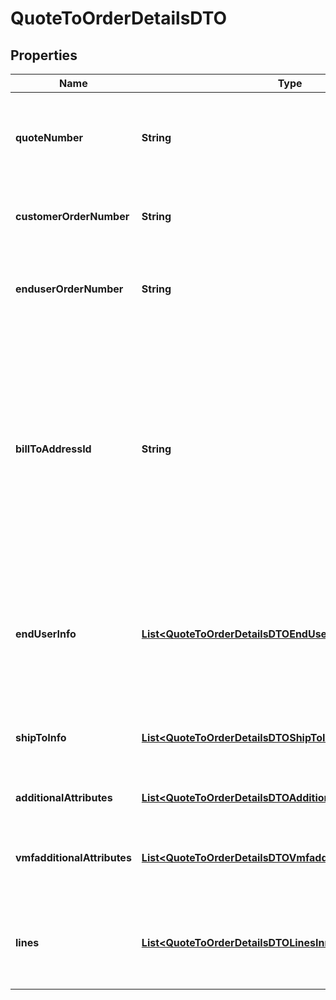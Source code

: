 

# QuoteToOrderDetailsDTO


## Properties

| Name | Type | Description | Notes |
|------------ | ------------- | ------------- | -------------|
|**quoteNumber** | **String** | A unique identifier generated by Ingram Micro&#39;s CRM specific to each quote. |  [optional] |
|**customerOrderNumber** | **String** | The reseller&#39;s order number for reference in their system. |  [optional] |
|**enduserOrderNumber** | **String** | The end customer&#39;s order number for reference in their system. |  [optional] |
|**billToAddressId** | **String** | Suffix used to identify billing address. Created during onboarding. Resellers are provided with one or more address IDs depending on how many bill to addresses they need for various flooring companies they are using for credit. |  [optional] |
|**endUserInfo** | [**List&lt;QuoteToOrderDetailsDTOEndUserInfoInner&gt;**](QuoteToOrderDetailsDTOEndUserInfoInner.md) | The contact information for the end user/customer provided by the reseller. Used to determine pricing and discounts. |  [optional] |
|**shipToInfo** | [**List&lt;QuoteToOrderDetailsDTOShipToInfoInner&gt;**](QuoteToOrderDetailsDTOShipToInfoInner.md) | The shipping information provided by the reseller for order delivery. |  [optional] |
|**additionalAttributes** | [**List&lt;QuoteToOrderDetailsDTOAdditionalAttributesInner&gt;**](QuoteToOrderDetailsDTOAdditionalAttributesInner.md) | Additional order create attributes. |  [optional] |
|**vmfadditionalAttributes** | [**List&lt;QuoteToOrderDetailsDTOVmfadditionalAttributesInner&gt;**](QuoteToOrderDetailsDTOVmfadditionalAttributesInner.md) | The object containing the list of fields required at a header level by the vendor. |  [optional] |
|**lines** | [**List&lt;QuoteToOrderDetailsDTOLinesInner&gt;**](QuoteToOrderDetailsDTOLinesInner.md) | The object containing the lines that require vendor mandatory fields. |  [optional] |



